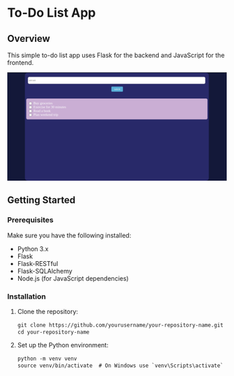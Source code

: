 # To-Do List App

## Overview

This simple to-do list app uses Flask for the backend and JavaScript for the frontend.

![Alt text](pic.png)



## Getting Started

### Prerequisites

Make sure you have the following installed:

- Python 3.x
- Flask
- Flask-RESTful
- Flask-SQLAlchemy
- Node.js (for JavaScript dependencies)

### Installation

1. Clone the repository:

   ```
   git clone https://github.com/yourusername/your-repository-name.git
   cd your-repository-name
   ```
2. Set up the Python environment:
   ```
   python -m venv venv
   source venv/bin/activate  # On Windows use `venv\Scripts\activate`

